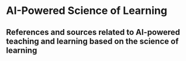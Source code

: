 # AI-Powered Science of Learning
## References and sources related to AI-powered teaching and learning based on the science of learning

